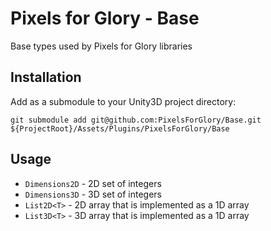 # Pixels for Glory - Base
Base types used by Pixels for Glory libraries 

## Installation
Add as a submodule to your Unity3D project directory:

`git submodule add git@github.com:PixelsForGlory/Base.git ${ProjectRoot}/Assets/Plugins/PixelsForGlory/Base`

## Usage

- `Dimensions2D` - 2D set of integers
- `Dimensions3D` - 3D set of integers
- `List2D<T>` - 2D array that is implemented as a 1D array
- `List3D<T>` - 3D array that is implemented as a 1D array
